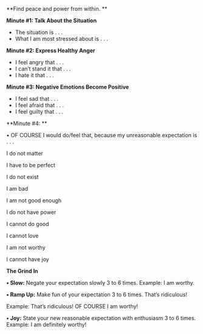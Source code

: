 \*\*Find peace and power from within. \*\*

**Minute #1: Talk About the Situation**

- The situation is . . .
- What I am most stressed about is . . .

**Minute #2: Express Healthy Anger**

- I feel angry that . . .
- I can’t stand it that . . .
- I hate it that . . .

**Minute #3: Negative Emotions Become Positive**

- I feel sad that . . .
- I feel afraid that . . .
- I feel guilty that . . .

**Minute #4: **

• OF COURSE I would do/feel that, because my unreasonable expectation is . . .

I do not matter

I have to be perfect

I do not exist

I am bad

I am not good enough

I do not have power

I cannot do good

I cannot love

I am not worthy

I cannot have joy

**The Grind In**

**• Slow:** Negate your expectation slowly 3 to 6 times. Example: I am worthy.

**• Ramp Up:** Make fun of your expectation 3 to 6 times. That’s ridiculous!

Example: That’s ridiculous! OF COURSE I am worthy!

**• Joy:** State your new reasonable expectation with enthusiasm 3 to 6 times. Example: I am definitely worthy!